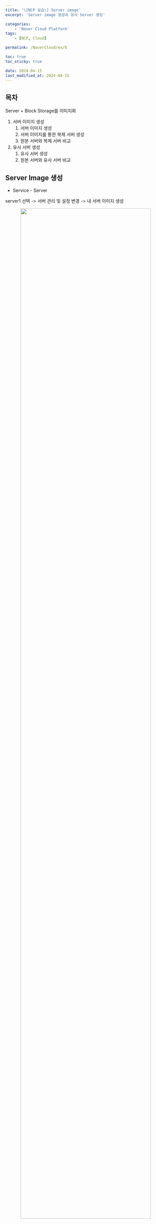 ```yaml
---
title: '\[NCP 실습\] Server image'
excerpt: 'Server image 생성과 유사 Server 생성'

categories:
    - 'Naver Cloud Platform'
tags:
    - [NCP, Cloud]

permalink: /NaverCloud/ex/8

toc: true
toc_sticky: true

date: 2024-04-15
last_modified_at: 2024-04-15
---
```


## 목차

Server + Block Storage를 이미지화

1. 서버 이미지 생성
    1. 서버 이미지 생성
    2. 서버 이미지를 통한 복제 서버 생성
    3. 원본 서버와 복제 서버 비교
2. 유사 서버 생성
    1. 유사 서버 생성
    2. 원본 서버와 유사 서버 비교

## Server Image 생성

-   Service - Server

server1 선택 -> 서버 관리 및 설정 변경 -> 내 서버 이미지 생성

<p align = "center">
    <img src="/assets/images/NCP/ex8-1.png" width="90%">
</p>

생성된 서버 이미지는 원본 서버에서 적용된 스토리지까지 모두 포함

<p align = "center">
    <img src="/assets/images/NCP/ex8-2.png" width="90%">
</p>

### Server Image를 통한 복제 Server 생성

-   Service - Server Image

server1-img 선택 -> 서버 생성

<p align = "center">
    <img src="/assets/images/NCP/ex8-3.png" width="90%">
</p>

최초로 이미지를 활용하여 서버를 생성할 경우 서버 생성 콘솔 선택 창이 나타난다. 이번 실습에서는 기존 콘솔 화면 선택한다.

<p align = "center">
    <img src="/assets/images/NCP/ex8-4.png" width="90%">
</p>

콘솔 화면을 선택하면 서버 생성 콘솔이 나타남. 필요한 변수 값 입력

<p align = "center">
    <img src="/assets/images/NCP/ex8-5.png" width="90%">
</p>

-   VPC
-   Subnet
-   스토리지 종류
-   서버 세대
-   서버 타입
-   요금제 선택
-   서버 개수
-   서버 이름
-   Network Interface

### 원본서버와 복제 서버 비교

원본 서버

<p align = "center">
    <img src="/assets/images/NCP/ex8-6.png" width="90%">
</p>

복제 서버

<p align = "center">
    <img src="/assets/images/NCP/ex8-7.png" width="90%">
</p>

-   비교

    -   원본 서버와 생성 서버의 OS 및 스토리지 개수/ 크기 동일

    -   복제 서버의 공인 IP를 통해 아파치 웹 서버의 디폴트 페이지 확인

    -   원본 서버에서 설치된 소프트웨어가 그대로 적용

    -   복제 서버에 접속 -> 원본 서버의 변경된 비밀번호는 복제 서버에 적용되지 않음: 인증키를 통해 확인한 관리자 비밀번호 사용

    -   원본서버와 복제 서버의 파티션 구조, 파일 시스템, UUID가 같음 소프트웨어적으로 동일

## 유사 Server 생성

서버 선택 -> 서버 관리 및 설정 변경 -> 유사 서버 생성

<p align = "center">
    <img src="/assets/images/NCP/ex8-8.png" width="90%">
</p>

유사 서버를 생성할 경우 원본 서버의 이름을 제외한 거의 모든 영역에서 동일한 파라미터를 가지며 수정할 수 없다.

<p align = "center">
    <img src="/assets/images/NCP/ex8-9.png" width="90%">
</p>

### 원본 서버와 유사 서버 비교

<p align = "center">
    <img src="/assets/images/NCP/ex8-10.png" width="90%">
</p>

-   동일한 스펙의 서버 생성
-   서버 기본 스토리지만 적용
-   공인 IP 생성되지 않음

유사 서버에 공인 IP를 적용 후 웹 브라우저에서 접속
유사 서버에서는 기본 OS 이미지만 적용(아파치 웹서버는 적용되지 않음 -> Init Script 적용 안됨)
